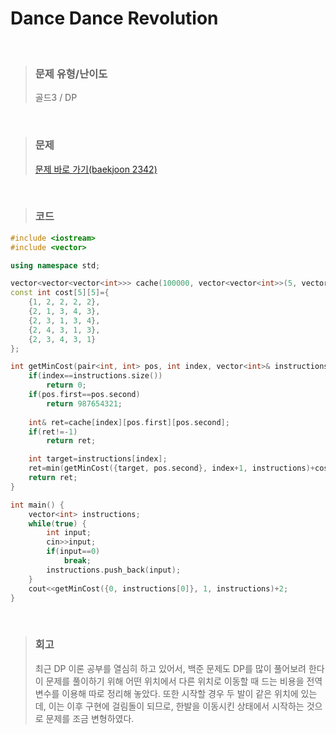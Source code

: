 Dance Dance Revolution
====
<br/>

>### 문제 유형/난이도
>골드3 / DP
<br/>

>### 문제
> <a href="https://www.acmicpc.net/problem/2342">문제 바로 가기(baekjoon 2342)</a>
<br/>

>### 코드
```C++
#include <iostream>
#include <vector>

using namespace std;

vector<vector<vector<int>>> cache(100000, vector<vector<int>>(5, vector<int>(5, -1)));
const int cost[5][5]={
    {1, 2, 2, 2, 2},
    {2, 1, 3, 4, 3},
    {2, 3, 1, 3, 4},
    {2, 4, 3, 1, 3},
    {2, 3, 4, 3, 1}
};

int getMinCost(pair<int, int> pos, int index, vector<int>& instructions) {
    if(index==instructions.size())
        return 0;
    if(pos.first==pos.second)
        return 987654321;
    
    int& ret=cache[index][pos.first][pos.second];
    if(ret!=-1)
        return ret;

    int target=instructions[index];
    ret=min(getMinCost({target, pos.second}, index+1, instructions)+cost[pos.first][target], getMinCost({pos.first, target}, index+1, instructions)+cost[pos.second][target]);
    return ret;
}

int main() {
    vector<int> instructions;
    while(true) {
        int input;
        cin>>input;
        if(input==0)
            break;
        instructions.push_back(input);
    }
    cout<<getMinCost({0, instructions[0]}, 1, instructions)+2;
}
```
<br/>

>### 회고
>최근 DP 이론 공부를 열심히 하고 있어서, 백준 문제도 DP를 많이 풀어보려 한다
>이 문제를 풀이하기 위해 어떤 위치에서 다른 위치로 이동할 때 드는 비용을 전역 변수를 이용해 따로 정리해 놓았다. 또한 시작할 경우 두 발이 같은 위치에 있는데, 이는 이후 구현에 걸림돌이 되므로, 한발을 이동시킨 상태에서 시작하는 것으로 문제를 조금 변형하였다.